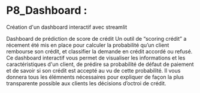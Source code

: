 # P8_Dashboard : 
Création d'un dashboard interactif avec streamlit

Dashboard de prédiction de score de crédit
Un outil de “scoring crédit” a récement été mis en place pour calculer la probabilité qu’un client rembourse son crédit, et classifier la demande en crédit accordé ou refusé.
Ce dashboard interactif vous permet de visualiser les informations et les caractéristiques d'un client, de prédire sa probabilité de défaut de paiement et de savoir si son crédit est accepté au vu de cette probabilité.
Il vous donnera tous les élémnents nécessaires pour expliquer de façon la plus transparente possible aux clients les décisions d’octroi de crédit.
